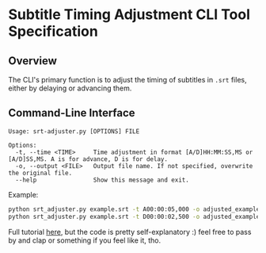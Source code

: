 # Subtitle Timing Adjustment CLI Tool Specification

## Overview
The CLI's primary function is to adjust the timing of subtitles in `.srt` files, either by delaying or advancing them.

## Command-Line Interface

```plaintext
Usage: srt-adjuster.py [OPTIONS] FILE

Options:
  -t, --time <TIME>     Time adjustment in format [A/D]HH:MM:SS,MS or [A/D]SS,MS. A is for advance, D is for delay.
  -o, --output <FILE>   Output file name. If not specified, overwrite the original file.
  --help                Show this message and exit.
```

Example:

```bash
python srt_adjuster.py example.srt -t A00:00:05,000 -o adjusted_example.srt
python srt_adjuster.py example.srt -t D00:00:02,500 -o adjusted_example.srt
```

Full tutorial [here](https://python.plainenglish.io/how-to-synchronize-your-subtitle-files-with-python-5866ff58bc6c), but the code is pretty self-explanatory :) feel free to pass by and clap or something if you feel like it, tho.
